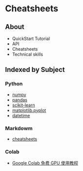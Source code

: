 # Cheatsheets

## About

- QuickStart  Tutorial
- API
- Cheatsheets
- Technical skills

## Indexed by Subject

### Python

- [numpy](https://numpy.org/devdocs/user/quickstart.html)
- [pandas](https://pandas.pydata.org/pandas-docs/version/0.25/)
- [scikit-learn](https://scikit-learn.org/stable/)
- [matplotlib.pyplot](https://matplotlib.org/api/pyplot_summary.html)
- [datetime](https://docs.python.org/3/library/datetime.html)



### Markdowm

- [cheatsheets](https://github.com/adam-p/markdown-here/wiki/Markdown-Cheatsheet)





### Colab

- [Google Colab 免费 GPU 使用教程](https://juejin.im/post/5c05e1bc518825689f1b4948)

